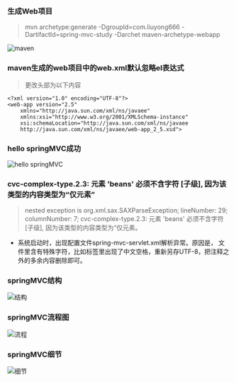 
### 生成Web项目

>mvn archetype:generate -DgroupId=com.liuyong666 -DartifactId=spring-mvc-study -Darchet
maven-archetype-webapp

![maven ](http://i.imgur.com/5QnnFSQ.png)

### maven生成的web项目中的web.xml默认忽略el表达式

> 更改头部为以下内容


	<?xml version="1.0" encoding="UTF-8"?>  
	<web-app version="2.5"   
	    xmlns="http://java.sun.com/xml/ns/javaee"   
	    xmlns:xsi="http://www.w3.org/2001/XMLSchema-instance"   
	    xsi:schemaLocation="http://java.sun.com/xml/ns/javaee   
	    http://java.sun.com/xml/ns/javaee/web-app_2_5.xsd">  

### hello springMVC成功

![hello springMVC](http://i.imgur.com/YCcWitd.png)



### cvc-complex-type.2.3: 元素 'beans' 必须不含字符 [子级], 因为该类型的内容类型为“仅元素”

>nested exception is org.xml.sax.SAXParseException; lineNumber: 29; columnNumber: 7; cvc-complex-type.2.3: 元素 'beans' 必须不含字符 [子级], 因为该类型的内容类型为“仅元素。

- 系统启动时，出现配置文件spring-mvc-servlet.xml解析异常。原因是，
文件里含有特殊字符，比如标签里出现了中文空格，重新另存UTF-8，把注释之外的多余内容删除即可。

### springMVC结构

![结构](http://i.imgur.com/62wJph4.jpg)

### springMVC流程图

![流程](http://i.imgur.com/QPGRUA3.jpg)

### springMVC细节

![细节](http://i.imgur.com/PP0pmaG.jpg)